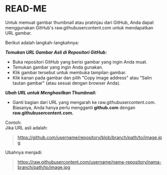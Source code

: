 # READ-ME
Untuk memuat gambar thumbnail atau pratinjau dari GitHub, Anda dapat menggunakan GitHub's raw.githubusercontent.com untuk mendapatkan URL gambar.

Berikut adalah langkah-langkahnya:

***Temukan URL Gambar Asli di Repositori GitHub:***

* Buka repositori GitHub yang berisi gambar yang ingin Anda muat.
* Temukan gambar yang ingin Anda gunakan.
* Klik gambar tersebut untuk membuka tampilan gambar.
* Klik kanan pada gambar dan pilih "Copy image address" atau "Salin tautan gambar" (atau sesuai dengan browser Anda).


***Ubah URL untuk Menghasilkan Thumbnail:***
* Ganti bagian dari URL yang mengarah ke raw.githubusercontent.com. Biasanya, Anda hanya perlu mengganti **github.com** dengan **raw.githubusercontent.com.**

Contoh:<br>
Jika URL asli adalah:
  > https://github.com/username/repository/blob/branch/path/to/image.jpg

Ubahnya menjadi: <br>

  > https://raw.githubusercontent.com/username/nama-repository/nama-branch/path/to/image.jpg
